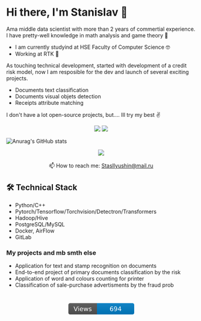 # Hi there, I'm Stanislav 👋
Ama middle data scientist with more than 2 years of commertial experience. I have pretty-well knowledge in math analysis and game theory 🧐

* I am currently studyind at HSE Faculty of Computer Science 🤓
* Working at RTK 💼

As touching technical development, started with development of a credit risk model, now I am resposible for the dev and launch of several exciting projects.

* Documents text classification 
* Documents visual objets detection
* Receipts attribute matching

I don't have a lot open-source projects, but.... Ill try my best ✌️

<p align='center'>
   <a href="https://github-readme-stats.vercel.app/api?username=StanislavII&show_icons=true&count_private=true"><img
           height=150
           src="https://github-readme-stats.vercel.app/api?username=StanislavII&show_icons=true&count_private=true"/></a>
   <a href="https://github-readme-stats.vercel.app/api/top-langs/?username=StanislavII&show_icons=true&langs_count=8"><img height=150
                                                                  src="https://github-readme-stats.vercel.app/api/top-langs/?username=StanislavII&show_icons=true&langs_count=8"/></a>
</p>

![Anurag's GitHub stats](https://github-readme-stats.vercel.app/api?username=anuraghazra&show_icons=true&theme=transparent)

<p align='center'>
   <a href="https://t.me/stas1kstas1k">
       <img src="https://img.shields.io/badge/Telegram-2CA5E0?style=for-the-badge&logo=telegram&logoColor=white"/>
   </a>
   
<p align='center'>
   📫 How to reach me: <a href='mailto:StasIlyushin@mail.ru'>StasIlyushin@mail.ru</a>
</p>

## 🛠 Technical Stack
*   Python/C++
*   Pytorch/Tensorflow/Torchvision/Detectron/Transformers
*   Hadoop/Hive
*   PostgreSQL/MySQL
*   Docker, AirFlow
*   GitLab

### My projects and mb smth else 

*   Application for text and stamp recognition on documents 
*   End-to-end project of primary documents classification by the risk
*   Application of word and colours counting for printer
*   Classification of sale-purchase advertisments by the fraud prob


<div align="center" style="margin: 40px 0">
   <a href="https://github.com/StanislavII/views-counter">
       <img width="175px" src="https://github.com/StanislavII/views-counter/blob/master/svg/profile/badge.svg">
   </a>
</div>
